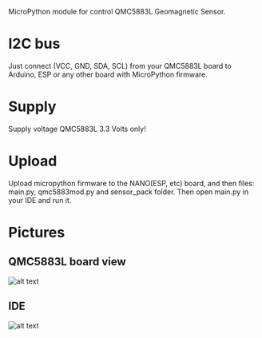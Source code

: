 MicroPython module for control QMC5883L Geomagnetic Sensor.

# I2C bus
Just connect (VCC, GND, SDA, SCL) from your QMC5883L board to Arduino, ESP or any other board with MicroPython firmware.

# Supply
Supply voltage QMC5883L 3.3 Volts only!

# Upload
Upload micropython firmware to the NANO(ESP, etc) board, and then files: main.py, qmc5883mod.py and sensor_pack folder. 
Then open main.py in your IDE and run it.

# Pictures
## QMC5883L board view
![alt text](https://github.com/octaprog7/RM3100/blob/master/pics/board_5883.jpg)
## IDE
![alt text](https://github.com/octaprog7/RM3100/blob/master/pics/ide_5883.png)
